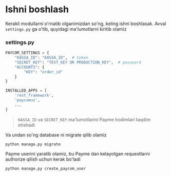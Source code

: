 # Ishni boshlash

Kerakli modullarni o'rnatib olganimizdan so'ng, keling ishni boshlasak. Avval `settings.py` ga o'tib, quyidagi ma'lumotlarni kiritib olamiz

### settings.py
```python
PAYCOM_SETTINGS = {
    "KASSA_ID": "KASSA_ID",  # token
    "SECRET_KEY": "TEST_KEY OR PRODUCTION_KEY",  # password
    "ACCOUNTS": {
        "KEY": "order_id"
    }
}

INSTALLED_APPS = [
    'rest_framework',
    'paycomuz',
    ...
]
```
> `KASSA_ID` va `SECRET_KEY` ma'lumotlarini Payme hodimlari taqdim etishadi

Va undan so'ng database ni migrate qilib olamiz
```
python manage.py migrate
```

Payme userini yaratib olamiz, bu Payme dan kelayotgan requestlarni authorize qilish uchun kerak bo'ladi
```
python manage.py create_paycom_user
```
